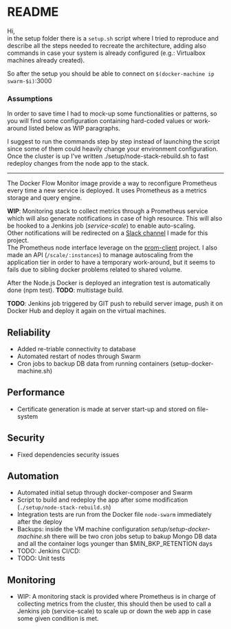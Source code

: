 # README
Hi,  
in the setup folder there is a `setup.sh` script where I tried to reproduce and describe all the steps needed to recreate the architecture, adding also commands in case your system is already configured (e.g.: Virtualbox machines already created).

So after the setup you should be able to connect on `$(docker-machine ip swarm-$i)`:3000


### Assumptions
In order to save time I had to mock-up some functionalities or patterns, so you will find some configuration 
containing hard-coded values or work-around listed below as WIP paragraphs.

I suggest to run the commands step by step instead of launching the script since some of them could heavily change your environment configuration.
Once the cluster is up I've written ./setup/node-stack-rebuild.sh to fast redeploy changes from the node app to the stack.

---
The Docker Flow Monitor image provide a way to reconfigure Prometheus every time a new service is deployed. It uses Prometheus as a metrics storage and query engine.

**WIP**: Monitoring stack to collect metrics through a Prometheus service which will also generate notifications in case of high resource.
This will also be hooked to a Jenkins job (*service-scale*) to enable auto-scaling.  
Other notifications will be redirected on a [Slack channel](https://phoenix-bgc3988.slack.com/) I made for this project.  
The Prometheus node interface leverage on the [prom-client](https://github.com/siimon/prom-client) project.
I also made an API (`/scale/:instances`) to manage autoscaling from the application tier in order to have
a temporary work-around, but it seems to fails due to sibling docker problems related to shared volume.

After the Node.js Docker is deployed an integration test is automatically done (npm test).
**TODO**: multistage build.

**TODO**: Jenkins job triggered by GIT push to rebuild server image, push it on Docker Hub and deploy it again on the virtual machines.


## Reliability
- Added re-triable connectivity to database
- Automated restart of nodes through Swarm
- Cron jobs to backup DB data from running containers (setup-docker-machine.sh)

## Performance
- Certificate generation is made at server start-up and stored on file-system

## Security
- Fixed dependencies security issues

## Automation
- Automated initial setup through docker-composer and Swarm
- Script to build and redeploy the app after some modification (`./setup/node-stack-rebuild.sh`)
- Integration tests are run from the Docker file `node-swarm` immediately after the deploy
- Backups: inside the VM machine configuration *setup/setup-docker-machine.sh* there will be two cron jobs setup to bakup Mongo DB data and all the container logs younger than $MIN_BKP_RETENTION days
- TODO: Jenkins CI/CD: 
- TODO: Unit tests

## Monitoring
- WIP: A monitoring stack is provided where Prometheus is in charge of collecting metrics from the cluster, this should then be used to call a Jenkins job (service-scale) to scale up or down the web app in case some given condition is met.
